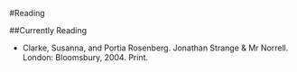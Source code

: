 #Reading

##Currently Reading
 - Clarke, Susanna, and Portia Rosenberg. Jonathan Strange & Mr Norrell. London: Bloomsbury, 2004. Print.   
